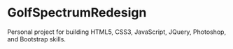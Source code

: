 # GolfSpectrumRedesign
Personal project for building HTML5, CSS3, JavaScript, JQuery, Photoshop, and Bootstrap skills.
